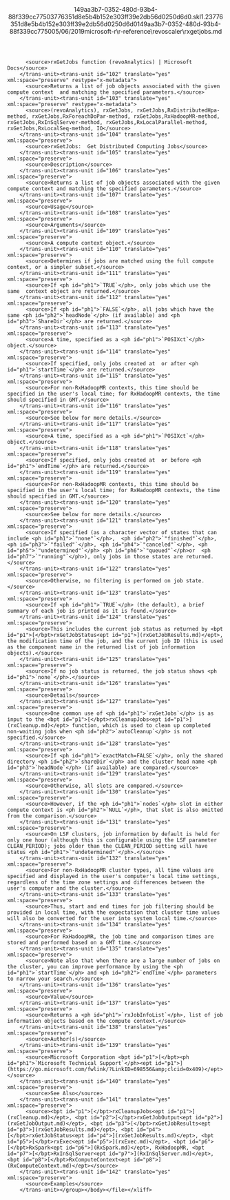 <?xml version="1.0"?><xliff version="1.2" xmlns="urn:oasis:names:tc:xliff:document:1.2" xmlns:xsi="http://www.w3.org/2001/XMLSchema-instance" xsi:schemaLocation="urn:oasis:names:tc:xliff:document:1.2 xliff-core-1.2-transitional.xsd"><file datatype="xml" original="rxgetjobs.md" source-language="en-US" target-language="en-US"><header><tool tool-id="mdxliff" tool-name="mdxliff" tool-version="1.0-1931010" tool-company="Microsoft" /><xliffext:skl_file_name xmlns:xliffext="urn:microsoft:content:schema:xliffextensions">149aa3b7-0352-480d-93b4-88f339cc77503776351d8e5b4b152e303ff39e2db56d0250d6d0.skl</xliffext:skl_file_name><xliffext:version xmlns:xliffext="urn:microsoft:content:schema:xliffextensions">1.2</xliffext:version><xliffext:ms.openlocfilehash xmlns:xliffext="urn:microsoft:content:schema:xliffextensions">3776351d8e5b4b152e303ff39e2db56d0250d6d0</xliffext:ms.openlocfilehash><xliffext:ms.sourcegitcommit xmlns:xliffext="urn:microsoft:content:schema:xliffextensions">149aa3b7-0352-480d-93b4-88f339cc7750</xliffext:ms.sourcegitcommit><xliffext:ms.lasthandoff xmlns:xliffext="urn:microsoft:content:schema:xliffextensions">05/06/2019</xliffext:ms.lasthandoff><xliffext:ms.openlocfilepath xmlns:xliffext="urn:microsoft:content:schema:xliffextensions">microsoft-r\r-reference\revoscaler\rxgetjobs.md</xliffext:ms.openlocfilepath></header><body><group id="content" extype="content"><trans-unit id="101" translate="yes" xml:space="preserve" restype="x-metadata">
          <source>rxGetJobs function (revoAnalytics) | Microsoft Docs</source>
        </trans-unit><trans-unit id="102" translate="yes" xml:space="preserve" restype="x-metadata">
          <source>Returns a list of job objects associated with the given compute context  and matching the specified parameters.</source>
        </trans-unit><trans-unit id="103" translate="yes" xml:space="preserve" restype="x-metadata">
          <source>(revoAnalytics), rxGetJobs, rxGetJobs,RxDistributedHpa-method, rxGetJobs,RxForeachDoPar-method, rxGetJobs,RxHadoopMR-method, rxGetJobs,RxInSqlServer-method, rxGetJobs,RxLocalParallel-method, rxGetJobs,RxLocalSeq-method, IO</source>
        </trans-unit><trans-unit id="104" translate="yes" xml:space="preserve">
          <source>rxGetJobs:  Get Distributed Computing Jobs</source>
        </trans-unit><trans-unit id="105" translate="yes" xml:space="preserve">
          <source>Description</source>
        </trans-unit><trans-unit id="106" translate="yes" xml:space="preserve">
          <source>Returns a list of job objects associated with the given compute context and matching the specified parameters.</source>
        </trans-unit><trans-unit id="107" translate="yes" xml:space="preserve">
          <source>Usage</source>
        </trans-unit><trans-unit id="108" translate="yes" xml:space="preserve">
          <source>Arguments</source>
        </trans-unit><trans-unit id="109" translate="yes" xml:space="preserve">
          <source>A compute context object.</source>
        </trans-unit><trans-unit id="110" translate="yes" xml:space="preserve">
          <source>Determines if jobs are matched using the full compute  context, or a simpler subset.</source>
        </trans-unit><trans-unit id="111" translate="yes" xml:space="preserve">
          <source>If <ph id="ph1">`TRUE`</ph>, only jobs which use the same  context object are returned.</source>
        </trans-unit><trans-unit id="112" translate="yes" xml:space="preserve">
          <source>If <ph id="ph1">`FALSE`</ph>, all jobs which have the same <ph id="ph2">`headNode`</ph> (if available) and <ph id="ph3">`ShareDir`</ph> are returned.</source>
        </trans-unit><trans-unit id="113" translate="yes" xml:space="preserve">
          <source>A time, specified as a <ph id="ph1">`POSIXct`</ph> object.</source>
        </trans-unit><trans-unit id="114" translate="yes" xml:space="preserve">
          <source>If specified, only jobs created at  or after <ph id="ph1">`startTime`</ph> are returned.</source>
        </trans-unit><trans-unit id="115" translate="yes" xml:space="preserve">
          <source>For non-RxHadoopMR contexts, this time should be specified in the user's local time; for RxHadoopMR contexts, the time should specified in GMT.</source>
        </trans-unit><trans-unit id="116" translate="yes" xml:space="preserve">
          <source>See below for more details.</source>
        </trans-unit><trans-unit id="117" translate="yes" xml:space="preserve">
          <source>A time, specified as a <ph id="ph1">`POSIXct`</ph> object.</source>
        </trans-unit><trans-unit id="118" translate="yes" xml:space="preserve">
          <source>If specified, only jobs created at  or before <ph id="ph1">`endTime`</ph> are returned.</source>
        </trans-unit><trans-unit id="119" translate="yes" xml:space="preserve">
          <source>For non-RxHadoopMR contexts, this time should be specified in the user's local time; for RxHadoopMR contexts, the time should specified in GMT.</source>
        </trans-unit><trans-unit id="120" translate="yes" xml:space="preserve">
          <source>See below for more details.</source>
        </trans-unit><trans-unit id="121" translate="yes" xml:space="preserve">
          <source>If specified (as a character vector of states that can include <ph id="ph1">`"none"`</ph>,  <ph id="ph2">`"finished"`</ph>, <ph id="ph3">`"failed"`</ph>, <ph id="ph4">`"canceled"`</ph>, <ph id="ph5">`"undetermined"`</ph> <ph id="ph6">`"queued"`</ph>or  <ph id="ph7">`"running"`</ph>), only jobs in those states are returned.</source>
        </trans-unit><trans-unit id="122" translate="yes" xml:space="preserve">
          <source>Otherwise, no filtering is performed on job state.</source>
        </trans-unit><trans-unit id="123" translate="yes" xml:space="preserve">
          <source>If <ph id="ph1">`TRUE`</ph> (the default), a brief summary of each job is printed as it is found.</source>
        </trans-unit><trans-unit id="124" translate="yes" xml:space="preserve">
          <source>This includes the current job status as returned by <bpt id="p1">[</bpt>rxGetJobStatus<ept id="p1">](rxGetJobResults.md)</ept>, the modification time of the job, and the current job ID (this is used as the component name in the returned list of job information objects).</source>
        </trans-unit><trans-unit id="125" translate="yes" xml:space="preserve">
          <source>If no job status is returned, the job status shows <ph id="ph1">`none`</ph>.</source>
        </trans-unit><trans-unit id="126" translate="yes" xml:space="preserve">
          <source>Details</source>
        </trans-unit><trans-unit id="127" translate="yes" xml:space="preserve">
          <source>One common use of <ph id="ph1">`rxGetJobs`</ph> is as input to the <bpt id="p1">[</bpt>rxCleanupJobs<ept id="p1">](rxCleanup.md)</ept> function, which is used to clean up completed non-waiting jobs when <ph id="ph2">`autoCleanup`</ph> is not specified.</source>
        </trans-unit><trans-unit id="128" translate="yes" xml:space="preserve">
          <source>If <ph id="ph1">`exactMatch=FALSE`</ph>, only the shared directory <ph id="ph2">`shareDir`</ph> and the cluster head name <ph id="ph3">`headNode`</ph> (if available) are compared.</source>
        </trans-unit><trans-unit id="129" translate="yes" xml:space="preserve">
          <source>Otherwise, all slots are compared.</source>
        </trans-unit><trans-unit id="130" translate="yes" xml:space="preserve">
          <source>However, if the <ph id="ph1">`nodes`</ph> slot in either compute context is <ph id="ph2">`NULL`</ph>, that slot is also omitted from the comparison.</source>
        </trans-unit><trans-unit id="131" translate="yes" xml:space="preserve">
          <source>On LSF clusters, job information by default is held for only one hour (although this is configurable using the LSF parameter CLEAN_PERIOD); jobs older than the CLEAN_PERIOD setting will have status <ph id="ph1">`"undetermined"`</ph>.</source>
        </trans-unit><trans-unit id="132" translate="yes" xml:space="preserve">
          <source>For non-RxHadoopMR cluster types, all time values are specified and displayed in the user's computer's local time settings, regardless of the time zone settings and differences between the user's computer and the cluster.</source>
        </trans-unit><trans-unit id="133" translate="yes" xml:space="preserve">
          <source>Thus, start and end times for job filtering should be provided in local time, with the expectation that cluster time values will also be converted for the user into system local time.</source>
        </trans-unit><trans-unit id="134" translate="yes" xml:space="preserve">
          <source>For RxHadoopMR, the job time and comparison times are stored and performed based on a GMT time.</source>
        </trans-unit><trans-unit id="135" translate="yes" xml:space="preserve">
          <source>Note also that when there are a large number of jobs on the cluster, you can improve performance by using the <ph id="ph1">`startTime`</ph> and <ph id="ph2">`endTime`</ph> parameters to narrow your search.</source>
        </trans-unit><trans-unit id="136" translate="yes" xml:space="preserve">
          <source>Value</source>
        </trans-unit><trans-unit id="137" translate="yes" xml:space="preserve">
          <source>Returns a <ph id="ph1">`rxJobInfoList`</ph>, list of job information objects based on the compute context.</source>
        </trans-unit><trans-unit id="138" translate="yes" xml:space="preserve">
          <source>Author(s)</source>
        </trans-unit><trans-unit id="139" translate="yes" xml:space="preserve">
          <source>Microsoft Corporation <bpt id="p1">[</bpt><ph id="ph1">`Microsoft Technical Support`</ph><ept id="p1">](https://go.microsoft.com/fwlink/?LinkID=698556&amp;clcid=0x409)</ept></source>
        </trans-unit><trans-unit id="140" translate="yes" xml:space="preserve">
          <source>See Also</source>
        </trans-unit><trans-unit id="141" translate="yes" xml:space="preserve">
          <source><bpt id="p1">[</bpt>rxCleanupJobs<ept id="p1">](rxCleanup.md)</ept>, <bpt id="p2">[</bpt>rxGetJobOutput<ept id="p2">](rxGetJobOutput.md)</ept>, <bpt id="p3">[</bpt>rxGetJobResults<ept id="p3">](rxGetJobResults.md)</ept>, <bpt id="p4">[</bpt>rxGetJobStatus<ept id="p4">](rxGetJobResults.md)</ept>, <bpt id="p5">[</bpt>rxExec<ept id="p5">](rxExec.md)</ept>, <bpt id="p6">[</bpt>RxSpark<ept id="p6">](RxSpark.md)</ept>, RxHadoopMR, <bpt id="p7">[</bpt>RxInSqlServer<ept id="p7">](RxInSqlServer.md)</ept>, <bpt id="p8">[</bpt>RxComputeContext<ept id="p8">](RxComputeContext.md)</ept></source>
        </trans-unit><trans-unit id="142" translate="yes" xml:space="preserve">
          <source>Examples</source>
        </trans-unit></group></body></file></xliff>